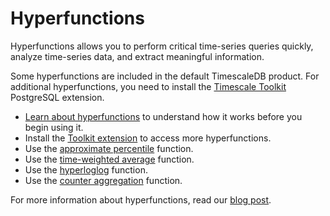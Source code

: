 # Hyperfunctions
Hyperfunctions allows you to perform critical time-series queries quickly,
analyze time-series data, and extract meaningful information.

Some hyperfunctions are included in the default TimescaleDB product. For
additional hyperfunctions, you need to install the
[Timescale Toolkit][install-toolkit] PostgreSQL extension.

*   [Learn about hyperfunctions][about-hyperfunctions] to understand how it works
    before you begin using it.
*   Install the [Toolkit extension][install-toolkit] to access more
    hyperfunctions.
*   Use the [approximate percentile][hyperfunctions-approximate-percentile] function.
*   Use the [time-weighted average][hyperfunctions-time-weighted-averages] function.
*   Use the [hyperloglog][hyperfunctions-hyperloglog] function.
*   Use the [counter aggregation][hyperfunctions-counteragg] function.

For more information about hyperfunctions, read our [blog post][hyperfunctions-blog].


[about-hyperfunctions]: how-to-guides/hyperfunctions/about-hyperfunctions
[install-toolkit]: /how-to-guides/hyperfunctions/install-toolkit
[hyperfunctions-approximate-percentile]: how-to-guides/hyperfunctions/approximate_percentile
[hyperfunctions-time-weighted-averages]: how-to-guides/hyperfunctions/time-weighted-averages
[hyperfunctions-hyperloglog]: /how-to-guides/hyperfunctions/hyperloglog
[hyperfunctions-counteragg]: /how-to-guides/hyperfunctions/counter_agg
[hyperfunctions-blog]: https://blog.timescale.com/blog/time-series-analytics-for-postgresql-introducing-the-timescale-analytics-project/
